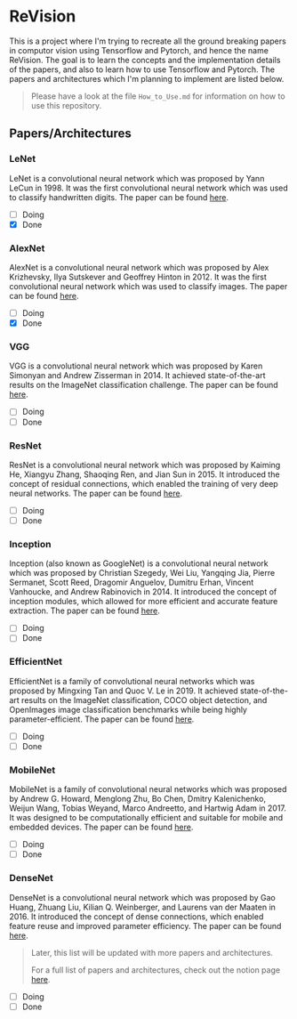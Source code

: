 # ReVision

This is a project where I'm trying to recreate all the ground breaking papers in computor vision using Tensorflow and Pytorch, and hence the name ReVision. The goal is to learn the concepts and the implementation details of the papers, and also to learn how to use Tensorflow and Pytorch. The papers and architectures which I'm planning to implement are listed below.

> Please have a look at the file `How_to_Use.md` for information on how to use this repository.

## Papers/Architectures

### LeNet

LeNet is a convolutional neural network which was proposed by Yann LeCun in 1998. It was the first convolutional neural network which was used to classify handwritten digits. The paper can be found [here](http://yann.lecun.com/exdb/publis/pdf/lecun-01a.pdf).

- [ ] Doing
- [x] Done

### AlexNet

AlexNet is a convolutional neural network which was proposed by Alex Krizhevsky, Ilya Sutskever and Geoffrey Hinton in 2012. It was the first convolutional neural network which was used to classify images. The paper can be found [here](https://papers.nips.cc/paper/4824-imagenet-classification-with-deep-convolutional-neural-networks.pdf).

- [ ] Doing
- [x] Done

### VGG

VGG is a convolutional neural network which was proposed by Karen Simonyan and Andrew Zisserman in 2014. It achieved state-of-the-art results on the ImageNet classification challenge. The paper can be found [here](https://arxiv.org/pdf/1409.1556.pdf).

- [ ] Doing
- [ ] Done

### ResNet

ResNet is a convolutional neural network which was proposed by Kaiming He, Xiangyu Zhang, Shaoqing Ren, and Jian Sun in 2015. It introduced the concept of residual connections, which enabled the training of very deep neural networks. The paper can be found [here](https://arxiv.org/pdf/1512.03385.pdf).

- [ ] Doing
- [ ] Done

### Inception

Inception (also known as GoogleNet) is a convolutional neural network which was proposed by Christian Szegedy, Wei Liu, Yangqing Jia, Pierre Sermanet, Scott Reed, Dragomir Anguelov, Dumitru Erhan, Vincent Vanhoucke, and Andrew Rabinovich in 2014. It introduced the concept of inception modules, which allowed for more efficient and accurate feature extraction. The paper can be found [here](https://arxiv.org/pdf/1409.4842.pdf).

- [ ] Doing
- [ ] Done

### EfficientNet

EfficientNet is a family of convolutional neural networks which was proposed by Mingxing Tan and Quoc V. Le in 2019. It achieved state-of-the-art results on the ImageNet classification, COCO object detection, and OpenImages image classification benchmarks while being highly parameter-efficient. The paper can be found [here](https://arxiv.org/pdf/1905.11946.pdf).

- [ ] Doing
- [ ] Done

### MobileNet

MobileNet is a family of convolutional neural networks which was proposed by Andrew G. Howard, Menglong Zhu, Bo Chen, Dmitry Kalenichenko, Weijun Wang, Tobias Weyand, Marco Andreetto, and Hartwig Adam in 2017. It was designed to be computationally efficient and suitable for mobile and embedded devices. The paper can be found [here](https://arxiv.org/pdf/1704.04861.pdf).

- [ ] Doing
- [ ] Done

### DenseNet

DenseNet is a convolutional neural network which was proposed by Gao Huang, Zhuang Liu, Kilian Q. Weinberger, and Laurens van der Maaten in 2016. It introduced the concept of dense connections, which enabled feature reuse and improved parameter efficiency. The paper can be found [here](https://arxiv.org/pdf/1608.06993.pdf).

> Later, this list will be updated with more papers and architectures.
>
> For a full list of papers and architectures, check out the notion page [here](https://swamp-water-c4a.notion.site/10a70e2c390f4e119cb709b712d3b168?v=8224d1d9652e48fd83100ab516a228d3).

- [ ] Doing
- [ ] Done
